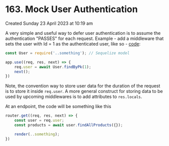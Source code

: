 # 163. Mock User Authentication
Created Sunday 23 April 2023 at 10:19 am

A very simple and useful way to defer user authentication is to assume the authentication "PASSES" for each request. Example - add a middleware that sets the user with Id = 1 as the authenticated user, like so - [code](https://github.com/exemplar-codes/online-shop-express-ejs-mvc/commit/8d1dd904baa13090bf1acfefef045f388473a836
):
```js
const User = require('..something'); // Sequelize model

app.use((req, res, next) => {
	req.user = await User.findByPk(1);
	next();	
})
```
Note, the convention way to store user data for the duration of the request is to store it inside `req.user`. A more general construct for storing data to be used by upcoming middlewares is to add attributes to `res.locals`.

At an endpoint, the code will be something like this
```js
router.get((req, res, next) => {
	const user = req.user;
	const products = await user.findAllProducts({});

	render(..something);
})
```